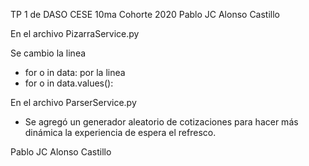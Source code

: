 TP 1 de DASO CESE 10ma Cohorte 2020 Pablo JC Alonso Castillo

En el archivo PizarraService.py 

Se cambio la linea 
- for o in data:
por la linea 
- for o in data.values():

En el archivo ParserService.py

- Se agregó un generador aleatorio de cotizaciones para hacer más dinámica la experiencia de espera el refresco.

Pablo JC Alonso Castillo

